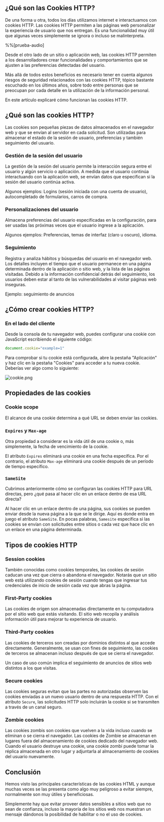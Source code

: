 ## ¿Qué son las Cookies HTTP?

De una forma u otra, todos los días utilizamos internet e interactuamos con cookies HTTP. Las cookies HTTP permiten a las páginas web personalizar la experiencia de usuario que nos entregan. Es una funcionalidad muy útil que algunas veces simplemente se ignora o incluso se malinterpreta.

%%[prueba-audio]

Desde el otro lado de un sitio o aplicación web, las cookies HTTP permiten a los desarrolladores crear funcionalidades y comportamientos que se ajusten a las preferencias detectadas del usuario.

Más allá de todos estos beneficios es necesario tener en cuenta algunos riesgos de seguridad relacionados con las cookies HTTP, tópico bastante escuchado en los últimos años, sobre todo entre personas que se preocupan por cada detalle en la utilización de la información personal.

En este artículo explicaré cómo funcionan las cookies HTTP.

## ¿Qué son las cookies HTTP?

Las cookies son pequeñas piezas de datos almacenados en el navegador web y que se envían al servidor en cada solicitud. Son utilizadas para almacenar el estado de la sesión de usuario, preferencias y también seguimiento del usuario.

### Gestión de la sesión del usuario

La gestión de la sesión del usuario permite la interacción segura entre el usuario y algún servicio o aplicación. A medida que el usuario continúa interactuando con la aplicación web, se envían datos que especifican si la sesión del usuario continúa activa.

Algunos ejemplos: Logins (sesión iniciada con una cuenta de usuario), autocompletado de formularios, carros de compra.

### Personalizaciones del usuario

Almacena preferencias del usuario especificadas en la configuración, para ser  usadas las próximas veces que el usuario ingrese a la aplicación.

Algunos ejemplos: Preferencias, temas de interfaz (claro u oscuro), idioma.

### Seguimiento

Registra y analiza hábitos y búsquedas del usuario en el navegador web. Los detalles incluyen el tiempo que el usuario permanece en una página determinada dentro de la aplicación o sitio web, y la lista de las páginas visitadas. Debido a la información confidencial detrás del seguimiento, los usuarios deben estar al tanto de las vulnerabilidades al visitar páginas web inseguras.

Ejemplo: seguimiento de anuncios

## ¿Cómo crear cookies HTTP?

### En el lado del cliente

Desde la consola de tu navegador web, puedes configurar una cookie con JavaScript escribiendo el siguiente código:

```javascript
document.cookie="example=1"
``` 

Para comprobar si tu cookie está configurada, abre la pestaña "Aplicación" y haz clic en la pestaña "Cookies" para acceder a tu nueva cookie. Deberías ver algo como lo siguiente:

![cookie.png](https://cdn.hashnode.com/res/hashnode/image/upload/v1639249624067/anNLt4o9q.png)

## Propiedades de las cookies

### Cookie scope

El alcance de una cookie determina a qué URL se deben enviar las cookies.

### `Expires` y `Max-age`

Otra propiedad a considerar es la vida útil de una cookie o, más simplemente, la fecha de vencimiento de la cookie. 

El atributo `Expires` eliminará una cookie en una fecha específica. Por el contrario, el atributo `Max-age` eliminará una cookie después de un período de tiempo específico.

### `SameSite`

Cubrimos anteriormente cómo se configuran las cookies HTTP para URL directas, pero ¿qué pasa al hacer clic en un enlace dentro de esa URL directa?

Al hacer clic en un enlace dentro de una página, sus cookies se pueden enviar desde la nueva página a la que se le dirige. Aquí es donde entra en juego el atributo `SameSite`. En pocas palabras, `Samesite` especifica si las cookies se envían con solicitudes entre sitios o cada vez que hace clic en un enlace en una página determinada. 

## Tipos de cookies HTTP

### Session cookies

También conocidas como cookies temporales, las cookies de sesión caducan una vez que cierra o abandona el navegador. Notarás que un sitio web está utilizando cookies de sesión cuando tengas que ingresar tus credenciales de inicio de sesión cada vez que abras la página.

### First-Party cookies

Las cookies de origen son almacenadas directamente en tu computadora por el sitio web que estás visitando. El sitio web recopila y análisis información útil para mejorar tu experiencia de usuario.

### Third-Party cookies

Las cookies de terceros son creadas por dominios distintos al que accede directamente. Generalmente, se usan con fines de seguimiento, las cookies de terceros se almacenan incluso después de que se cierra el navegador. 

Un caso de uso común implica el seguimiento de anuncios de sitios web distintos a los que visitas. 

### Secure cookies

Las cookies seguras evitan que las partes no autorizadas observen las cookies enviadas a un nuevo usuario dentro de una respuesta HTTP. Con el atributo `Secure`, las solicitudes HTTP solo incluirán la cookie si se transmiten a través de un canal seguro.

### Zombie cookies

Las cookies zombis son cookies que vuelven a la vida incluso cuando se eliminan o se cierra el navegador. Las cookies de Zombie se almacenan en lugares fuera del almacenamiento de cookies dedicado del navegador web. Cuando el usuario destruye una cookie, una cookie zombi puede tomar la réplica almacenada en otro lugar y adjuntarla al almacenamiento de cookies del usuario nuevamente.

## Conclusión

Hemos visto las principales características de las cookies HTML y aunque muchas veces se las presenta como algo muy peligroso a evitar siempre, normalmente son muy útiles y beneficiosas. 

Simplemente hay que evitar proveer datos sensibles a sitios web que no sean de confianza, incluso la mayoría de los sitios web nos muestran un mensaje dándonos la posibilidad de habilitar o no el uso de cookies.